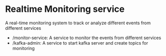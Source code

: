 # Realtime Monitoring service
A real-time monitoring system to track or analyze different events from different services


- /monitor-service: A service to monitor the events from different services
- /kafka-admin: A service to start kafka server and create topics for monitoring